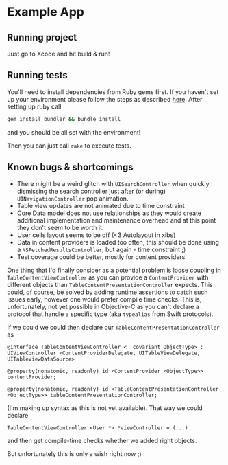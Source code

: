 # Example App

## Running project

Just go to Xcode and hit build & run!

## Running tests

You'll need to install dependencies from Ruby gems first. If you haven't set up your environment please follow the steps as described [here](https://rvm.io). After setting up ruby call

```bash
gem install bundler && bundle install
```

and you should be all set with the environment!

Then you can just call `rake` to execute tests.

## Known bugs & shortcomings

* There might be a weird glitch with `UISearchController` when quickly dismissing the search controller just after (or during) `UINavigationController` pop animation.
* Table view updates are not animated due to time constraint
* Core Data model does not use relationships as they would create additional implementation and maintenance overhead and at this point they don't seem to be worth it.
* User cells layout seems to be off (<3 Autolayout in xibs)
* Data in content providers is loaded too often, this should be done using a `NSFetchedResultsController`, but again - time constraint ;)
* Test coverage could be better, mostly for content providers

One thing that I'd finally consider as a potential problem is loose coupling in `TableContentViewController` as you can provide a `ContentProvider` with different objects than `TableContentPresentationController` expects. This could, of course, be solved by adding runtime assertions to catch such issues early, however one would prefer compile time checks. This is, unfortunately, not yet possible in Objective-C as you can't declare a protocol that handle a specific type (aka `typealias` from Swift protocols).

If we could we could then declare our `TableContentPresentationController` as

```
@interface TableContentViewController <__covariant ObjectType> : UIViewController <ContentProviderDelegate, UITableViewDelegate, UITableViewDataSource>

@property(nonatomic, readonly) id <ContentProvider <ObjectType>> contentProvider;

@property(nonatomic, readonly) id <TableContentPresentationController <ObjectType>> tableContentPresentationController;

```

(I'm making up syntax as this is not yet available). That way we could declare

```
TableContentViewController <User *> *viewController = (...)
```

and then get compile-time checks whether we added right objects.

But unfortunately this is only a wish right now ;)
